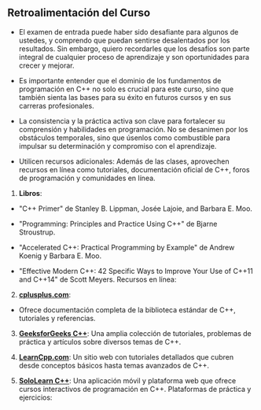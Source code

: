 ## Retroalimentación del Curso

* El examen de entrada puede haber sido desafiante para algunos de ustedes, y comprendo que puedan sentirse desalentados por los resultados. Sin embargo, quiero recordarles que los desafíos son parte integral de cualquier proceso de aprendizaje y son oportunidades para crecer y mejorar.

* Es importante entender que el dominio de los fundamentos de programación en C++ no solo es crucial para este curso, sino que también sienta las bases para su éxito en futuros cursos y en sus carreras profesionales. 

* La consistencia y la práctica activa son clave para fortalecer su comprensión y habilidades en programación. No se desanimen por los obstáculos temporales, sino que úsenlos como combustible para impulsar su determinación y compromiso con el aprendizaje.

* Utilicen recursos adicionales: Además de las clases, aprovechen recursos en línea como tutoriales, documentación oficial de C++, foros de programación y comunidades en línea.

1. **Libros**:

* "C++ Primer" de Stanley B. Lippman, Josée Lajoie, and Barbara E. Moo.

* "Programming: Principles and Practice Using C++" de Bjarne Stroustrup.

* "Accelerated C++: Practical Programming by Example" de Andrew Koenig y Barbara E. Moo.

* "Effective Modern C++: 42 Specific Ways to Improve Your Use of C++11 and C++14" de Scott Meyers.
Recursos en línea:

2. **[cplusplus.com](cplusplus.com)**: 
* Ofrece documentación completa de la biblioteca estándar de C++, tutoriales y referencias.

3. **[GeeksforGeeks C++](https://codeforces.com/)**: Una amplia colección de tutoriales, problemas de práctica y artículos sobre diversos temas de C++.

3. **[LearnCpp.com](https://www.learncpp.com/)**: Un sitio web con tutoriales detallados que cubren desde conceptos básicos hasta temas avanzados de C++.

4. **[SoloLearn C++](https://www.sololearn.com/en/)**: Una aplicación móvil y plataforma web que ofrece cursos interactivos de programación en C++.
Plataformas de práctica y ejercicios:






